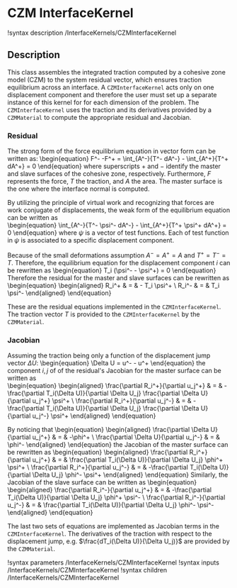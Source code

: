 # CZM InterfaceKernel
!syntax description /InterfaceKernels/CZMInterfaceKernel

## Description

This class assembles the integrated traction computed by a cohesive zone model (CZM) to the system residual vector, which ensures traction equilibrium across an interface. A `CZMInterfaceKernel` acts only on one displacement component and therefore the user must set up a separate instance of this kernel for for each dimension of the problem.
The `CZMInterfaceKernel` uses the traction and its derivatives provided by a `CZMMaterial` to compute the appropriate residual and Jacobian.

### Residual

The strong form of the force equilibrium equation in vector form can be written as:
\begin{equation}
  F^- -F^+ = \int_{A^-}{T^- dA^-} - \int_{A^+}{T^+ dA^+} = 0
\end{equation}
where superscripts $+$ and $-$ identify the master and slave surfaces of the cohesive zone, respectively. Furthermore, $F$ represents the force, $T$ the traction, and $A$ the area.
The master surface is the one where the interface normal is computed.

By utilizing the principle of virtual work and recognizing that forces are work conjugate of displacements, the weak form of the equilibrium equation can be written as  
\begin{equation}
  \int_{A^-}{T^- \psi^- dA^-}  - \int_{A^+}{T^+ \psi^+ dA^+} = 0
\end{equation}
where $\psi$ is a vector of test functions. Each of test function in $\psi$ is associated to a specific displacement component.

Because of the small deformations assumption $A^-=A^+=A$ and $T^+=T^-=T$. Therefore, the equilibrium equation for the displacement component $i$ can be rewritten as
\begin{equation}
  T_i (\psi^- - \psi^+) = 0
\end{equation}
Therefore the residual for the master and slave surfaces can be rewritten as
\begin{equation}
\begin{aligned}
  R_i^+ & = & - T_i \psi^+ \\
  R_i^- & = & T_i \psi^-
\end{aligned}
\end{equation}

These are the residual equations implemented in the `CZMInterfaceKernel`.
The traction vector $T$ is provided to the `CZMInterfaceKernel` by the `CZMMaterial`.

### Jacobian

Assuming the traction being only a function of the displacement jump vector $\Delta U$:
\begin{equation}
 \Delta U = u^- - u^+
\end{equation}
the component $i,j$ of of the residual's Jacobian for the master surface can be written as  
\begin{equation}
\begin{aligned}
  \frac{\partial R_i^+}{\partial u_j^+} & = & -\frac{\partial T_i(\Delta U)}{\partial \Delta U_j} \frac{\partial \Delta U}{\partial u_j^+} \psi^+ \\
  \frac{\partial R_i^+}{\partial u_j^-} & = & -\frac{\partial T_i(\Delta U)}{\partial \Delta U_j} \frac{\partial \Delta U}{\partial u_j^-} \psi^+
\end{aligned}
\end{equation}

By noticing that
\begin{equation}
\begin{aligned}
  \frac{\partial \Delta U}{\partial u_j^+} & = & -\phi^+ \\
  \frac{\partial \Delta U}{\partial u_j^-} & = & \phi^-
\end{aligned}
\end{equation}
the Jacobian of the master surface can be rewritten as
\begin{equation}
\begin{aligned}
  \frac{\partial R_i^+}{\partial u_j^+} & = & \frac{\partial T_i(\Delta U)}{\partial \Delta U_j} \phi^+ \psi^+ \\
  \frac{\partial R_i^+}{\partial u_j^-} & = & -\frac{\partial T_i(\Delta U)}{\partial \Delta U_j} \phi^- \psi^+
\end{aligned}
\end{equation}
Similarly, the Jacobian of the slave surface can be written as
\begin{equation}
\begin{aligned}
  \frac{\partial R_i^-}{\partial u_j^+} & = & -\frac{\partial T_i(\Delta U)}{\partial \Delta U_j} \phi^+ \psi^- \\
  \frac{\partial R_i^-}{\partial u_j^-} & = & \frac{\partial T_i(\Delta U)}{\partial \Delta U_j} \phi^- \psi^-
\end{aligned}
\end{equation}

The last two sets of equations are implemented as Jacobian terms in the `CZMInterfaceKernel`.
The derivatives of the traction with respect to the displacement jump, e.g. $\frac{dT_i(\Delta U)}{\Delta U_j)}$ are provided by the `CZMMaterial`.

!syntax parameters /InterfaceKernels/CZMInterfaceKernel
!syntax inputs /InterfaceKernels/CZMInterfaceKernel
!syntax children /InterfaceKernels/CZMInterfaceKernel
